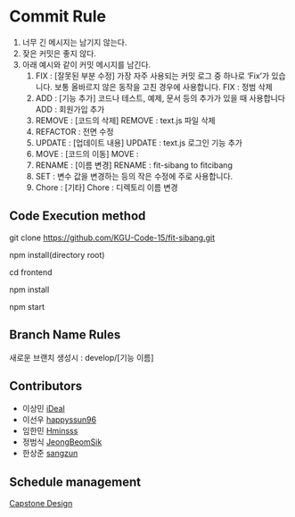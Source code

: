 # Commit Rule

1. 너무 긴 메시지는 남기지 않는다.
2. 잦은 커밋은 좋지 않다.
3. 아래 예시와 같이 커밋 메시지를 남긴다.
   1. FIX : [잘못된 부분 수정]
      가장 자주 사용되는 커밋 로그 중 하나로 ‘Fix’가 있습니다. 보통 올바르지 않은 동작을 고친 경우에 사용합니다.
      FIX : 정범 삭제
   2. ADD : [기능 추가]
      코드나 테스트, 예제, 문서 등의 추가가 있을 때 사용합니다
      ADD : 회원가입 추가
   3. REMOVE : [코드의 삭제]
      REMOVE : text.js 파일 삭제
   4. REFACTOR : 전면 수정
   5. UPDATE : [업데이트 내용]
      UPDATE : text.js 로그인 기능 추가
   6. MOVE : [코드의 이동]
      MOVE :
   7. RENAME : [이름 변경]
      RENAME : fit-sibang to fitcibang
   8. SET : 변수 값을 변경하는 등의 작은 수정에 주로 사용합니다.
   9. Chore : [기타]
      Chore : 디렉토리 이름 변경

## Code Execution method

git clone https://github.com/KGU-Code-15/fit-sibang.git

npm install(directory root)

cd frontend

npm install

npm start

## Branch Name Rules

새로운 브랜치 생성시 : develop/[기능 이름]

## Contributors

- 이상민 [iDeal](https://github.com/d9249)
- 이선우 [happyssun96](https://github.com/happyssun96)
- 임한민 [Hminsss](https://github.com/Hminsss)
- 정범식 [JeongBeomSik](https://github.com/JeongBeomSik)
- 한상준 [sangzun](https://github.com/sangzun-han)

## Schedule management

[Capstone Design](https://www.notion.so/Capstone-Design-5cf2c2e66ce64994b1e4b06464d2c610)
